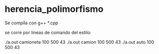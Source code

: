 # herencia_polimorfismo

Se compila con g++ *.cpp

se corre por lineas de comando del estilo:

./a.out camioneta 100 500 43
./a.out camion 100 500 43
./a.out auto 100 500 43


